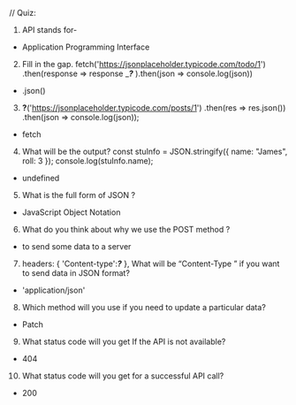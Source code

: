 // Quiz:

1. API stands for-

- Application Programming Interface

2. Fill in the gap. fetch('https://jsonplaceholder.typicode.com/todo/1') .then(response => response ____?___ ).then(json => console.log(json))

- .json()

3. ____?____('https://jsonplaceholder.typicode.com/posts/1')
   .then(res => res.json())
   .then(json => console.log(json));

- fetch

4. What will be the output? 
const stuInfo = JSON.stringify({ name: "James", roll: 3 }); 
console.log(stuInfo.name);

- undefined

5. What is the full form of JSON ? 

- JavaScript Object Notation

6. What do you think about why we use the POST method ?

- to send some data to a server 

7. headers: { 'Content-type':___?___  },
 What will be “Content-Type ” if you want to send data in JSON format?

 - 'application/json'

 8. Which method will you use if you need to update a particular data?

 - Patch

 9. What status code will you get If the API is not available?

 - 404

 10. What status code will you get for a successful API call? 

 - 200